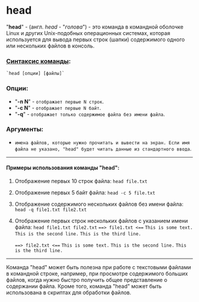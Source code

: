 # head

"**head**" - (англ. *head* - "*голова*") - это команда в командной оболочке Linux и других Unix-подобных операционных системах, которая используется для вывода первых строк (шапки) содержимого одного или нескольких файлов в консоль.

### [Синтаксис команды](../glossary.md#cинтаксис-консольных-команд):
    `head [опции] [файлы]`

### Опции:
* "**-n N**" - `отображает первые N строк`.
* "**-c N**" - `отображает первые N байт`.
* "**-q**" - `отображает только содержимое файла без имени файла`.

### Аргументы:
* `имена файлов, которые нужно прочитать и вывести на экран. Если имя файла не указано, "head" будет читать данные из стандартного ввода`.

***

#### Примеры использования команды "head":
1. Отображение первых 10 строк файла:
    `head file.txt`
2. Отображение первых 5 байт файла:
    `head -c 5 file.txt`
3. Отображение содержимого нескольких файлов без имени файла:
    `head -q file1.txt file2.txt`
4. Отображение первых строк нескольких файлов с указанием имени файла:
    `head file1.txt file2.txt`
    `==> file1.txt <==`
    `This is some text.`
    `This is the second line.`
    `This is the third line.`

    `==> file2.txt <==`
    `This is some text.`
    `This is the second line.`
    `This is the third line.`

***

Команда "head" может быть полезна при работе с текстовыми файлами в командной строке, например, при просмотре содержимого больших файлов, когда нужно быстро получить общее представление о содержании файла. Кроме того, команда "head" может быть использована в скриптах для обработки файлов.